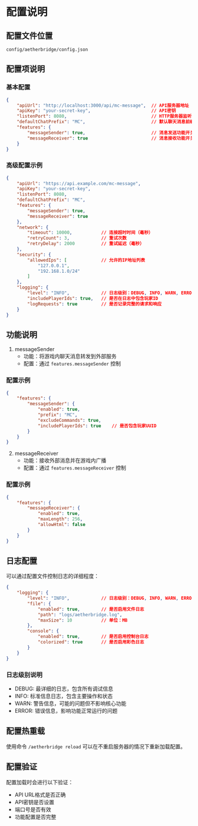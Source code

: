 # 配置说明

## 配置文件位置

```
config/aetherbridge/config.json
```

## 配置项说明

### 基本配置
```json
{
    "apiUrl": "http://localhost:3000/api/mc-message",  // API服务器地址
    "apiKey": "your-secret-key",                       // API密钥
    "listenPort": 8080,                                // HTTP服务器监听端口
    "defaultChatPrefix": "MC",                         // 默认聊天消息前缀
    "features": {
        "messageSender": true,                         // 消息发送功能开关
        "messageReceiver": true                        // 消息接收功能开关
    }
}
```

### 高级配置示例

```json
{
    "apiUrl": "https://api.example.com/mc-message",
    "apiKey": "your-secret-key",
    "listenPort": 8080,
    "defaultChatPrefix": "MC",
    "features": {
        "messageSender": true,
        "messageReceiver": true
    },
    "network": {
        "timeout": 10000,           // 连接超时时间（毫秒）
        "retryCount": 3,            // 重试次数
        "retryDelay": 2000          // 重试延迟（毫秒）
    },
    "security": {
        "allowedIps": [             // 允许的IP地址列表
            "127.0.0.1",
            "192.168.1.0/24"
        ]
    },
    "logging": {
        "level": "INFO",            // 日志级别：DEBUG, INFO, WARN, ERROR
        "includePlayerIds": true,   // 是否在日志中包含玩家ID
        "logRequests": true         // 是否记录完整的请求和响应
    }
}
```

## 功能说明

1. messageSender
   - 功能：将游戏内聊天消息转发到外部服务
   - 配置：通过 `features.messageSender` 控制

### 配置示例
```json
{
    "features": {
        "messageSender": {
            "enabled": true,
            "prefix": "MC",
            "excludeCommands": true,
            "includePlayerIds": true    // 是否包含玩家UUID
        }
    }
}
```

2. messageReceiver
   - 功能：接收外部消息并在游戏内广播
   - 配置：通过 `features.messageReceiver` 控制

### 配置示例
```json
{
    "features": {
        "messageReceiver": {
            "enabled": true,
            "maxLength": 256,
            "allowHtml": false
        }
    }
}
```

## 日志配置

可以通过配置文件控制日志的详细程度：

```json
{
    "logging": {
        "level": "INFO",            // 日志级别：DEBUG, INFO, WARN, ERROR
        "file": {
            "enabled": true,        // 是否启用文件日志
            "path": "logs/aetherbridge.log",
            "maxSize": 10           // 单位：MB
        },
        "console": {
            "enabled": true,        // 是否启用控制台日志
            "colorized": true       // 是否启用彩色日志
        }
    }
}
```

### 日志级别说明

- DEBUG: 最详细的日志，包含所有调试信息
- INFO: 标准信息日志，包含主要操作和状态
- WARN: 警告信息，可能的问题但不影响核心功能
- ERROR: 错误信息，影响功能正常运行的问题

## 配置热重载

使用命令 `/aetherbridge reload` 可以在不重启服务器的情况下重新加载配置。

## 配置验证

配置加载时会进行以下验证：
- API URL格式是否正确
- API密钥是否设置
- 端口号是否有效
- 功能配置是否完整 